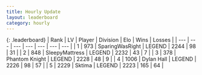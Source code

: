 ```yaml
---
title: Hourly Update
layout: leaderboard
category: hourly
---
```


{: .leaderboard}
| Rank | LV | Player | Division | Elo | Wins | Losses |
| --- | --- | --- | --- | --- | --- | --- |
| <span data-change="0">1</span> | 973 | <span title="ID: 402846">SparingWasRight</span> | LEGEND | <span data-change="0">2244</span> | <span data-change="0">98</span> | <span data-change="0">31</span> |
| <span data-change="2">2</span> | 848 | <span title="ID: 153129">SleepyMattress</span> | LEGEND | <span data-change="8">2232</span> | <span data-change="1">43</span> | <span data-change="0">7</span> |
| <span data-change="-1">3</span> | 378 | <span title="ID: 742939">Phantom Knight</span> | LEGEND | <span data-change="0">2228</span> | <span data-change="0">48</span> | <span data-change="0">9</span> |
| <span data-change="-1">4</span> | 1006 | <span title="ID: 174294">Dylan Hall</span> | LEGEND | <span data-change="0">2226</span> | <span data-change="0">98</span> | <span data-change="0">57</span> |
| <span data-change="0">5</span> | 2229 | <span title="ID: 353063">Sktima</span> | LEGEND | <span data-change="0">2223</span> | <span data-change="0">165</span> | <span data-change="0">64</span> |